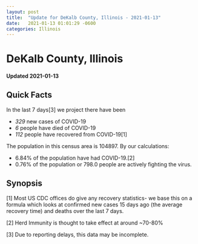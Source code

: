 ```yaml
---
layout: post
title:  "Update for DeKalb County, Illinois - 2021-01-13"
date:   2021-01-13 01:01:29 -0600
categories: Illinois
---
```


# DeKalb County, Illinois
#### Updated 2021-01-13

## Quick Facts

In the last 7 days[3] we project there have been
- *329* new cases of COVID-19
- *6* people have died of COVID-19
- *112* people have recovered from COVID-19[1]

The population in this census area is 104897. By our calculations:
- 6.84% of the population have had COVID-19.[2]
- 0.76% of the population or 798.0 people are actively fighting the virus.

## Synopsis




[1] Most US CDC offices do give any recovery statistics- we base this on a formula which looks at confirmed new cases
15 days ago (the average recovery time) and deaths over the last 7 days.

[2] Herd Immunity is thought to take effect at around ~70-80%

[3] Due to reporting delays, this data may be incomplete.
 
    
